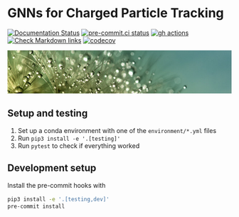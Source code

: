 # GNNs for Charged Particle Tracking

[![Documentation Status](https://readthedocs.org/projects/gnn-tracking/badge/?version=latest)](https://gnn-tracking.readthedocs.io/en/latest/?badge=latest)
[![pre-commit.ci status](https://results.pre-commit.ci/badge/github/GageDeZoort/gnn_tracking/main.svg)](https://results.pre-commit.ci/latest/github/GageDeZoort/gnn_tracking/main)
[![gh actions](https://github.com/GageDeZoort/gnn_tracking/actions/workflows/test.yaml/badge.svg)](https://github.com/GageDeZoort/gnn_tracking/actions)
[![Check Markdown links](https://github.com/GageDeZoort/gnn_tracking/actions/workflows/check-links.yaml/badge.svg)](https://github.com/GageDeZoort/gnn_tracking/actions/workflows/check-links.yaml)
[![codecov](https://codecov.io/gh/GageDeZoort/gnn_tracking/branch/main/graph/badge.svg?token=3MKA387NOH)](https://codecov.io/gh/GageDeZoort/gnn_tracking)


![](readme_assets/banner.jpg)

## Setup and testing

1. Set up a conda environment with one of the `environment/*.yml` files
2. Run `pip3 install -e '.[testing]'`
3. Run `pytest` to check if everything worked

## Development setup

Install the pre-commit hooks with

```bash
pip3 install -e '.[testing,dev]'
pre-commit install
```

